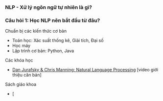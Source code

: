 ### NLP - Xử lý ngôn ngữ tự nhiên là gì?


### Câu hỏi 1: Học NLP nên bắt đầu từ đâu?

Chuẩn bị các kiến thức cơ bản

* Toán học: Xác suất thống kê, Giải tích, Đại số
* Học máy
* Lập trình cơ bản: Python, Java

Các khóa học

* [Dan Jurafsky & Chris Manning: Natural Language Processing](https://www.youtube.com/watch?v=3Dt_yh1mf_U&list=PLQiyVNMpDLKnZYBTUOlSI9mi9wAErFtFm) [video giới thiệu căn bản]

Sách giáo khoa

* [




